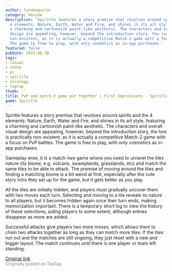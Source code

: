 ```yaml
---
author: lyndonguitar
category: Review
description: 'Spiritle features a story premise that revolves around spirits and the
  4 elements: Nature, Earth, Water and Fire, and shines in its art style, featuring
  a charming and cartoonish paint-like aesthetic. The characters and overall visual
  design are appealing, however, beyond the introduction story, the lore is practically
  non-existent, as it is actually a competitive Match-2 game with a focus on PvP battles.
  The game is free to play, with only cosmetics as in-app purchases.'
featured: false
pubDate: 2023-06-30
tags:
- casual
- indie
- pc
- spiritle
- strategy
- taptap
thumb: ''
title: PvP and match-2 game put together | First Impressions - Spiritle
game: Spiritle
---
```

Spiritle features a story premise that revolves around spirits and the 4 elements: Nature, Earth, Water and Fire, and shines in its art style, featuring a charming and cartoonish paint-like aesthetic. The characters and overall visual design are appealing, however, beyond the introduction story, the lore is practically non-existent, as it is actually a competitive Match-2 game with a focus on PvP battles. The game is free to play, with only cosmetics as in-app purchases.

Gameplay wise, it is a match-two game where you need to unravel the tiles nature (its biome, e.g. volcano, swamplands, grasslands, etc) and match the same tiles to be able to attack. The premise of moving around the tiles and finding a matching biome is a bit weird at first, especially after the cute story intro they set up for the game, but it gets better as you play.

All the tiles are initially hidden, and players must gradually uncover them with two moves each turn. Selecting and moving to a tile reveals its nature to all players, but it becomes hidden again once their turn ends, making memorization important. There is a temporary short log to view the history of these selections, aiding players to some extent, although entries disappear as more are added.

Successful attacks give players two more moves, which allows them to chain two attacks together as long as they can match more tiles. If the tiles run out and the matches are still ongoing, they just reset with a new and bigger layout. The match continues until there is one player or team left standing.

[Original link](https://www.taptap.io/post/5929300)<br><span style="font-size: 0.95em; color: #888;">Originally posted on TapTap.</span>